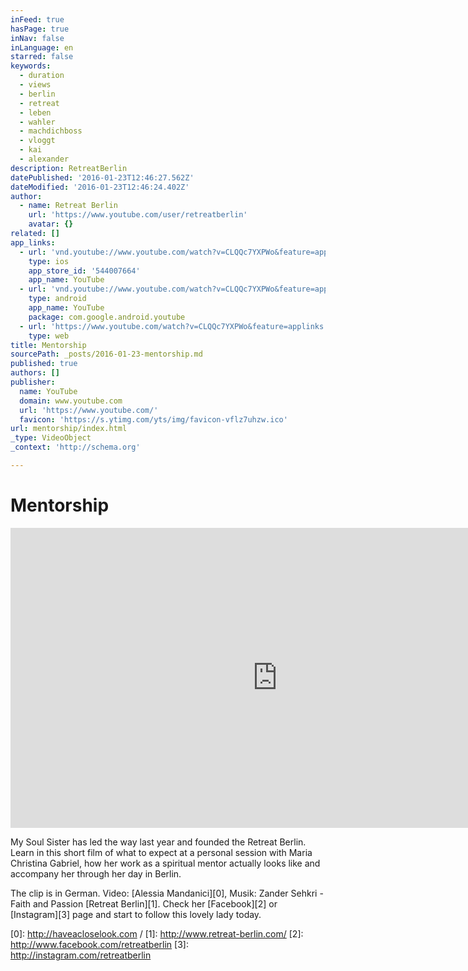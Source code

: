 ```yaml
---
inFeed: true
hasPage: true
inNav: false
inLanguage: en
starred: false
keywords:
  - duration
  - views
  - berlin
  - retreat
  - leben
  - wahler
  - machdichboss
  - vloggt
  - kai
  - alexander
description: RetreatBerlin
datePublished: '2016-01-23T12:46:27.562Z'
dateModified: '2016-01-23T12:46:24.402Z'
author:
  - name: Retreat Berlin
    url: 'https://www.youtube.com/user/retreatberlin'
    avatar: {}
related: []
app_links:
  - url: 'vnd.youtube://www.youtube.com/watch?v=CLQQc7YXPWo&feature=applinks'
    type: ios
    app_store_id: '544007664'
    app_name: YouTube
  - url: 'vnd.youtube://www.youtube.com/watch?v=CLQQc7YXPWo&feature=applinks'
    type: android
    app_name: YouTube
    package: com.google.android.youtube
  - url: 'https://www.youtube.com/watch?v=CLQQc7YXPWo&feature=applinks'
    type: web
title: Mentorship
sourcePath: _posts/2016-01-23-mentorship.md
published: true
authors: []
publisher:
  name: YouTube
  domain: www.youtube.com
  url: 'https://www.youtube.com/'
  favicon: 'https://s.ytimg.com/yts/img/favicon-vflz7uhzw.ico'
url: mentorship/index.html
_type: VideoObject
_context: 'http://schema.org'

---
```

# Mentorship

<iframe src="https://cdn.embedly.com/widgets/media.html?src=https%3A%2F%2Fwww.youtube.com%2Fembed%2FCLQQc7YXPWo%3Ffeature%3Doembed&amp;url=https%3A%2F%2Fwww.youtube.com%2Fwatch%3Fv%3DCLQQc7YXPWo&amp;image=https%3A%2F%2Fi.ytimg.com%2Fvi%2FCLQQc7YXPWo%2Fhqdefault.jpg&amp;key=b7d04c9b404c499eba89ee7072e1c4f7&amp;type=text%2Fhtml&amp;schema=youtube" width="854" height="480" scrolling="no" frameborder="0" allowfullscreen="allowfullscreen" style=""></iframe>

My Soul Sister has led the way last year and founded the Retreat Berlin. Learn in this short film of what to expect at a personal session with Maria Christina Gabriel, how her work as a spiritual mentor actually looks like and accompany her through her day in Berlin.

The clip is in German. Video: [Alessia Mandanici][0], Musik: Zander Sehkri - Faith and Passion [Retreat Berlin][1]. Check her [Facebook][2] or [Instagram][3] page and start to follow this lovely lady today.

[0]: http://haveacloselook.com /
[1]: http://www.retreat-berlin.com/
[2]: http://www.facebook.com/retreatberlin
[3]: http://instagram.com/retreatberlin